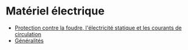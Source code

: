 # Matériel électrique

- [Protection contre la foudre, l'électricité statique et les courants de circulation](protection-contre-la-foudre-l-electricite-statique-et)
- [Généralités](generalites)
